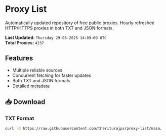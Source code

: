 # Proxy List

Automatically updated repository of free public proxies. Hourly refreshed HTTP/HTTPS proxies in both TXT and JSON formats.

**Last Updated:** `Thursday 29-05-2025 14:09:09 UTC`  
**Total Proxies:** `4237`

## Features
- Multiple reliable sources
- Concurrent fetching for faster updates
- Both TXT and JSON formats
- Detailed metadata

## 📥 Download

### TXT Format
```bash
curl -O https://raw.githubusercontent.com/theriturajps/proxy-list/main/proxies.txt
